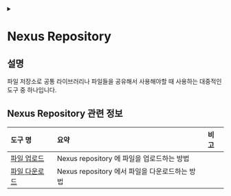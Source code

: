 <link rel="stylesheet" type="text/css" href="/css/header.css">
<link rel="stylesheet" type="text/css" href="/css/bootstrap/5.3.0-alpha1/bootstrap.css">
<div class="sticky-top bg-white pt-1 pb-2" id="header-div-max"></div>
<details id="display-none"><summary></summary>
  <script src="/js/header.js" defer="defer"></script>
  <script src="/js/table/numbering.js" defer="defer"></script>
  <script src="/js/bootstrap/5.3.0-alpha1/bootstrap.bundle.js" defer="defer"></script>
</details>

# Nexus Repository

## 설명

파일 저장소로 공통 라이브러리나 파일들을 공유해서 사용해야할 때 사용하는 대중적인 도구 중 하나입니다.

## Nexus Repository 관련 정보

| 도구 명 | 요약 | 비고 |
| :--- | :--- | :--- |
| [파일 업로드](./upload/ "https://max-jayee.github.io/software_tools/nexus/upload") | Nexus repository 에 파일을 업로드하는 방법 | |
| [파일 다운로드](./download/ "https://max-jayee.github.io/software_tools/nexus/download") | Nexus repository 에서 파일을 다운로드하는 방법 | |
